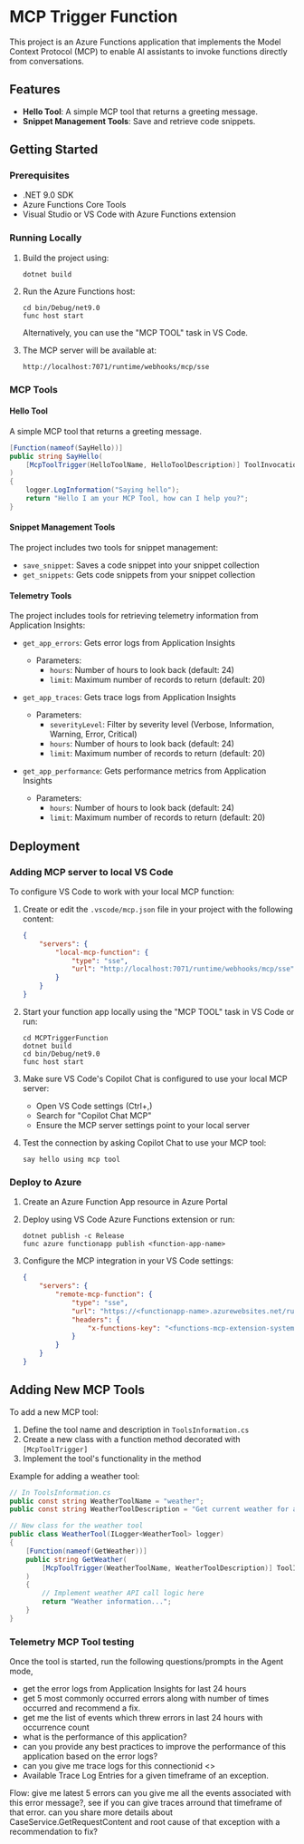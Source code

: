 # MCP Trigger Function

This project is an Azure Functions application that implements the Model Context Protocol (MCP) to enable AI assistants to invoke functions directly from conversations.

## Features

- **Hello Tool**: A simple MCP tool that returns a greeting message.
- **Snippet Management Tools**: Save and retrieve code snippets.

## Getting Started

### Prerequisites

- .NET 9.0 SDK
- Azure Functions Core Tools
- Visual Studio or VS Code with Azure Functions extension

### Running Locally

1. Build the project using:
   ```
   dotnet build
   ```

2. Run the Azure Functions host:
   ```
   cd bin/Debug/net9.0
   func host start
   ```

   Alternatively, you can use the "MCP TOOL" task in VS Code.

3. The MCP server will be available at:
   ```
   http://localhost:7071/runtime/webhooks/mcp/sse
   ```

### MCP Tools

#### Hello Tool

A simple MCP tool that returns a greeting message.

```csharp
[Function(nameof(SayHello))]
public string SayHello(
    [McpToolTrigger(HelloToolName, HelloToolDescription)] ToolInvocationContext context
)
{
    logger.LogInformation("Saying hello");
    return "Hello I am your MCP Tool, how can I help you?";
}
```

#### Snippet Management Tools

The project includes two tools for snippet management:
- `save_snippet`: Saves a code snippet into your snippet collection
- `get_snippets`: Gets code snippets from your snippet collection

#### Telemetry Tools

The project includes tools for retrieving telemetry information from Application Insights:

- `get_app_errors`: Gets error logs from Application Insights
  - Parameters:
    - `hours`: Number of hours to look back (default: 24)
    - `limit`: Maximum number of records to return (default: 20)

- `get_app_traces`: Gets trace logs from Application Insights
  - Parameters:
    - `severityLevel`: Filter by severity level (Verbose, Information, Warning, Error, Critical)
    - `hours`: Number of hours to look back (default: 24)
    - `limit`: Maximum number of records to return (default: 20)

- `get_app_performance`: Gets performance metrics from Application Insights
  - Parameters:
    - `hours`: Number of hours to look back (default: 24)
    - `limit`: Maximum number of records to return (default: 20)

## Deployment

### Adding MCP server to local VS Code

To configure VS Code to work with your local MCP function:

1. Create or edit the `.vscode/mcp.json` file in your project with the following content:
   ```json
   {
       "servers": {
           "local-mcp-function": {
               "type": "sse",
               "url": "http://localhost:7071/runtime/webhooks/mcp/sse"
           }
       }
   }
   ```

2. Start your function app locally using the "MCP TOOL" task in VS Code or run:
   ```
   cd MCPTriggerFunction
   dotnet build
   cd bin/Debug/net9.0
   func host start
   ```

3. Make sure VS Code's Copilot Chat is configured to use your local MCP server:
   - Open VS Code settings (Ctrl+,)
   - Search for "Copilot Chat MCP"
   - Ensure the MCP server settings point to your local server

4. Test the connection by asking Copilot Chat to use your MCP tool:
   ```
   say hello using mcp tool
   ```

### Deploy to Azure

1. Create an Azure Function App resource in Azure Portal
2. Deploy using VS Code Azure Functions extension or run:
   ```
   dotnet publish -c Release
   func azure functionapp publish <function-app-name>
   ```

3. Configure the MCP integration in your VS Code settings:
   ```json
   {
       "servers": {
           "remote-mcp-function": {
               "type": "sse",
               "url": "https://<functionapp-name>.azurewebsites.net/runtime/webhooks/mcp/sse",
               "headers": {
                   "x-functions-key": "<functions-mcp-extension-system-key>"
               }
           }
       }
   }
   ```

## Adding New MCP Tools

To add a new MCP tool:

1. Define the tool name and description in `ToolsInformation.cs`
2. Create a new class with a function method decorated with `[McpToolTrigger]`
3. Implement the tool's functionality in the method

Example for adding a weather tool:

```csharp
// In ToolsInformation.cs
public const string WeatherToolName = "weather";
public const string WeatherToolDescription = "Get current weather for a given location";

// New class for the weather tool
public class WeatherTool(ILogger<WeatherTool> logger)
{
    [Function(nameof(GetWeather))]
    public string GetWeather(
        [McpToolTrigger(WeatherToolName, WeatherToolDescription)] ToolInvocationContext context
    )
    {
        // Implement weather API call logic here
        return "Weather information...";
    }
}
```


### Telemetry MCP Tool testing
Once the tool is started, run the following questions/prompts in the Agent mode,

- get the error logs from Application Insights for last 24 hours
- get 5 most commonly occurred errors along with number of times occurred and recommend a fix.
- get me the list of events which threw errors in last 24 hours with occurrence count
- what is the performance of this application?
- can you provide any best practices to improve the performance of this application based on the error logs?
- can you give me trace logs for this connectionid <>
- Available Trace Log Entries for a given timeframe of an exception.

Flow:
give me latest 5 errors
can you give me all the events associated with this error message?, see if you can give traces arround that timeframe of that error.
can you share more details about CaseService.GetRequestContent and root cause of that exception with a recommendation to fix?





